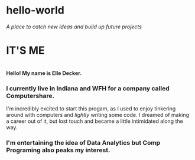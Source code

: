 # hello-world
<I> A place to catch new ideas and build up future projects</i>


IT'S ME
===============
<b><br>Hello! My name is Elle Decker. </br></b>

### I currently live in Indiana and WFH for a company called Computershare. 
I'm incredibly excited to start this progam, as I used to enjoy tinkering around with computers and <i>lightly</i> writing some code. I dreamed of making a career out of it, but lost touch and became a little intimidated along the way. 

### I'm entertaining the idea of Data Analytics but Comp Programing also peaks my interest.

